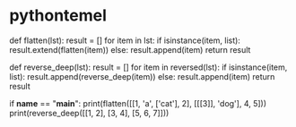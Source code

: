 # pythontemel
def flatten(lst):
    result = []
    for item in lst:
        if isinstance(item, list):
            result.extend(flatten(item))
        else:
            result.append(item)
    return result


def reverse_deep(lst):
    result = []
    for item in reversed(lst):
        if isinstance(item, list):
            result.append(reverse_deep(item))
        else:
            result.append(item)
    return result


if __name__ == "__main__":
    print(flatten([[1, 'a', ['cat'], 2], [[[3]], 'dog'], 4, 5]))
    print(reverse_deep([[1, 2], [3, 4], [5, 6, 7]]))
